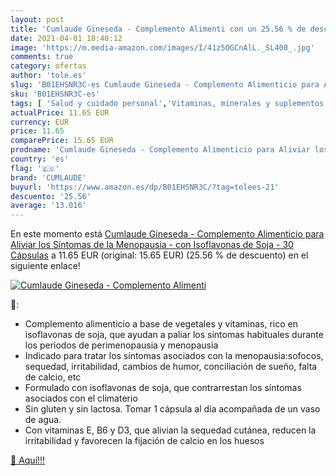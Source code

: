 ```yaml
---
layout: post
title: 'Cumlaude Gineseda - Complemento Alimenti con un 25.56 % de descuento'
date: 2021-04-01 18:40:12
image: 'https://m.media-amazon.com/images/I/41z5OGCnAlL._SL400_.jpg'
comments: true
category: ofertas
author: 'tole.es'
slug: 'B01EHSNR3C-es Cumlaude Gineseda - Complemento Alimenticio para Aliviar...'
sku: 'B01EHSNR3C-es'
tags: [ 'Salud y cuidado personal','Vitaminas, minerales y suplementos en medicamentos, remedios y suplementos dietéticos','cumlaude','soja', ]
actualPrice: 11.65 EUR
currency: EUR
price: 11.65
comparePrice: 15.65 EUR
prodname: 'Cumlaude Gineseda - Complemento Alimenticio para Aliviar los Síntomas de la Menopausia - con Isoflavonas de Soja - 30 Cápsulas'
country: 'es'
flag: '🇪🇸'
brand: 'CUMLAUDE'
buyurl: 'https://www.amazon.es/dp/B01EHSNR3C/?tag=tolees-21'
descuento: '25.56'
average: '13.016'
---
```


En este momento está [Cumlaude Gineseda - Complemento Alimenticio para Aliviar los Síntomas de la Menopausia - con Isoflavonas de Soja - 30 Cápsulas](https://www.amazon.es/dp/B01EHSNR3C/?tag=tolees-21) a 11.65 EUR (original: 15.65 EUR) (25.56 %  de descuento) en el siguiente enlace!

[![Cumlaude Gineseda - Complemento Alimenti](https://m.media-amazon.com/images/I/41z5OGCnAlL._SL400_.jpg)](https://www.amazon.es/dp/B01EHSNR3C/?tag=tolees-21)

🔎:

- Complemento alimenticio a base de vegetales y vitaminas, rico en isoflavonas de soja, que ayudan a paliar los síntomas habituales durante los periodos de perimenopausia y menopausia
- Indicado para tratar los síntomas asociados con la menopausia:sofocos, sequedad, irritabilidad, cambios de humor, conciliación de sueño, falta de calcio, etc
- Formulado con isoflavonas de soja, que contrarrestan los síntomas asociados con el climaterio
- Sin gluten y sin lactosa. Tomar 1 cápsula al día acompañada de un vaso de agua.
- Con vitaminas E, B6 y D3, que alivian la sequedad cutánea, reducen la irritabilidad y favorecen la fijación de calcio en los huesos

[🛒 Aquí!!!](https://www.amazon.es/dp/B01EHSNR3C/?tag=tolees-21)
